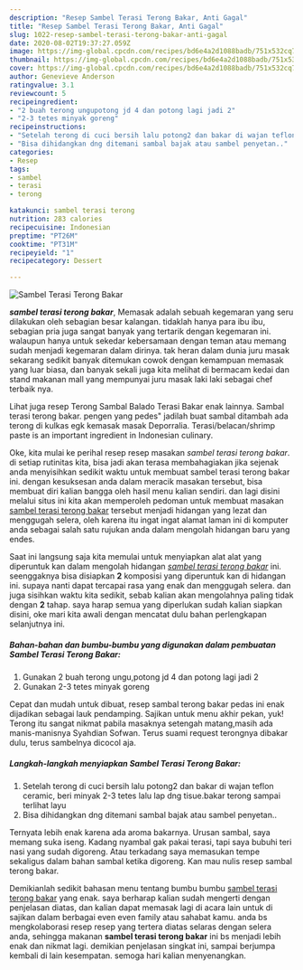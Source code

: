 ```yaml
---
description: "Resep Sambel Terasi Terong Bakar, Anti Gagal"
title: "Resep Sambel Terasi Terong Bakar, Anti Gagal"
slug: 1022-resep-sambel-terasi-terong-bakar-anti-gagal
date: 2020-08-02T19:37:27.059Z
image: https://img-global.cpcdn.com/recipes/bd6e4a2d1088badb/751x532cq70/sambel-terasi-terong-bakar-foto-resep-utama.jpg
thumbnail: https://img-global.cpcdn.com/recipes/bd6e4a2d1088badb/751x532cq70/sambel-terasi-terong-bakar-foto-resep-utama.jpg
cover: https://img-global.cpcdn.com/recipes/bd6e4a2d1088badb/751x532cq70/sambel-terasi-terong-bakar-foto-resep-utama.jpg
author: Genevieve Anderson
ratingvalue: 3.1
reviewcount: 5
recipeingredient:
- "2 buah terong ungupotong jd 4 dan potong lagi jadi 2"
- "2-3 tetes minyak goreng"
recipeinstructions:
- "Setelah terong di cuci bersih lalu potong2 dan bakar di wajan teflon ceramic, beri minyak 2-3 tetes lalu lap dng tisue.bakar terong sampai terlihat layu"
- "Bisa dihidangkan dng ditemani sambal bajak atau sambel penyetan.."
categories:
- Resep
tags:
- sambel
- terasi
- terong

katakunci: sambel terasi terong 
nutrition: 283 calories
recipecuisine: Indonesian
preptime: "PT26M"
cooktime: "PT31M"
recipeyield: "1"
recipecategory: Dessert

---
```



![Sambel Terasi Terong Bakar](https://img-global.cpcdn.com/recipes/bd6e4a2d1088badb/751x532cq70/sambel-terasi-terong-bakar-foto-resep-utama.jpg)

<b><i>sambel terasi terong bakar</i></b>, Memasak adalah sebuah kegemaran yang seru dilakukan oleh sebagian besar kalangan. tidaklah hanya para ibu ibu, sebagian pria juga sangat banyak yang tertarik dengan kegemaran ini. walaupun hanya untuk sekedar kebersamaan dengan teman atau memang sudah menjadi kegemaran dalam dirinya. tak heran dalam dunia juru masak sekarang sedikit banyak ditemukan cowok dengan kemampuan memasak yang luar biasa, dan banyak sekali juga kita melihat di bermacam kedai dan stand makanan mall yang mempunyai juru masak laki laki sebagai chef terbaik nya.

Lihat juga resep Terong Sambal Balado Terasi Bakar enak lainnya. Sambal terasi terong bakar. pengen yang pedes&#34; jadilah buat sambal ditambah ada terong di kulkas egk kemasak masak Deporralia. Terasi/belacan/shrimp paste is an important ingredient in Indonesian culinary.

Oke, kita mulai ke perihal resep resep masakan <i>sambel terasi terong bakar</i>. di setiap rutinitas kita, bisa jadi akan terasa membahagiakan jika sejenak anda menyisihkan sedikit waktu untuk membuat sambel terasi terong bakar ini. dengan kesuksesan anda dalam meracik masakan tersebut, bisa membuat diri kalian bangga oleh hasil menu kalian sendiri. dan lagi disini melalui situs ini kita akan memperoleh pedoman untuk membuat masakan <u>sambel terasi terong bakar</u> tersebut menjadi hidangan yang lezat dan menggugah selera, oleh karena itu ingat ingat alamat laman ini di komputer anda sebagai salah satu rujukan anda dalam mengolah hidangan baru yang endes.


Saat ini langsung saja kita memulai untuk menyiapkan alat alat yang diperuntuk kan dalam mengolah hidangan <u><i>sambel terasi terong bakar</i></u> ini. seenggaknya bisa disiapkan <b>2</b> komposisi yang diperuntuk kan di hidangan ini. supaya nanti dapat tercapai rasa yang enak dan menggugah selera. dan juga sisihkan waktu kita sedikit, sebab kalian akan mengolahnya paling tidak dengan <b>2</b> tahap. saya harap semua yang diperlukan sudah kalian siapkan disini, oke mari kita awali dengan mencatat dulu bahan perlengkapan selanjutnya ini.

<!--inarticleads1-->

##### Bahan-bahan dan bumbu-bumbu yang digunakan dalam pembuatan Sambel Terasi Terong Bakar:

1. Gunakan 2 buah terong ungu,potong jd 4 dan potong lagi jadi 2
1. Gunakan 2-3 tetes minyak goreng


Cepat dan mudah untuk dibuat, resep sambal terong bakar pedas ini enak dijadikan sebagai lauk pendamping. Sajikan untuk menu akhir pekan, yuk! Terong itu sangat nikmat pabila masaknya setengah matang,masih ada manis-manisnya Syahdian Sofwan. Terus suami request terongnya dibakar dulu, terus sambelnya dicocol aja. 

<!--inarticleads2-->

##### Langkah-langkah menyiapkan Sambel Terasi Terong Bakar:

1. Setelah terong di cuci bersih lalu potong2 dan bakar di wajan teflon ceramic, beri minyak 2-3 tetes lalu lap dng tisue.bakar terong sampai terlihat layu
1. Bisa dihidangkan dng ditemani sambal bajak atau sambel penyetan..


Ternyata lebih enak karena ada aroma bakarnya. Urusan sambal, saya memang suka iseng. Kadang nyambal gak pakai terasi, tapi saya bubuhi teri nasi yang sudah digoreng. Atau terkadang saya memasukan tempe sekaligus dalam bahan sambal ketika digoreng. Kan mau nulis resep sambal terong bakar. 

Demikianlah sedikit bahasan menu tentang bumbu bumbu <u>sambel terasi terong bakar</u> yang enak. saya berharap kalian sudah mengerti dengan penjelasan diatas, dan kalian dapat memasak lagi di acara lain untuk di sajikan dalam berbagai even even family atau sahabat kamu. anda bs mengkolaborasi resep resep yang tertera diatas selaras dengan selera anda, sehingga makanan <b>sambel terasi terong bakar</b> ini bs menjadi lebih enak dan nikmat lagi. demikian penjelasan singkat ini, sampai berjumpa kembali di lain kesempatan. semoga hari kalian menyenangkan.
